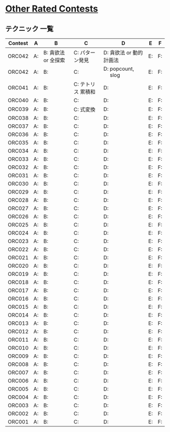 # [Other Rated Contests](https://kenkoooo.com/atcoder/#/table/)

## テクニック 一覧

| Contest | A  | B                   | C                  | D                       | E  | F  |
|---------|----|---------------------|--------------------|-------------------------|----|----|
| ORC042  | A: | B: 貪欲法 or 全探索 | C: パターン発見    | D: 貪欲法 or 動的計画法 | E: | F: |
| ORC042  | A: | B:                  | C:                 | D: popcount,<br>　 slog | E: | F: |
| ORC041  | A: | B:                  | C: テトリス 累積和 | D:                      | E: | F: |
| ORC040  | A: | B:                  | C:                 | D:                      | E: | F: |
| ORC039  | A: | B:                  | C: 式変換          | D:                      | E: | F: |
| ORC038  | A: | B:                  | C:                 | D:                      | E: | F: |
| ORC037  | A: | B:                  | C:                 | D:                      | E: | F: |
| ORC036  | A: | B:                  | C:                 | D:                      | E: | F: |
| ORC035  | A: | B:                  | C:                 | D:                      | E: | F: |
| ORC034  | A: | B:                  | C:                 | D:                      | E: | F: |
| ORC033  | A: | B:                  | C:                 | D:                      | E: | F: |
| ORC032  | A: | B:                  | C:                 | D:                      | E: | F: |
| ORC031  | A: | B:                  | C:                 | D:                      | E: | F: |
| ORC030  | A: | B:                  | C:                 | D:                      | E: | F: |
| ORC029  | A: | B:                  | C:                 | D:                      | E: | F: |
| ORC028  | A: | B:                  | C:                 | D:                      | E: | F: |
| ORC027  | A: | B:                  | C:                 | D:                      | E: | F: |
| ORC026  | A: | B:                  | C:                 | D:                      | E: | F: |
| ORC025  | A: | B:                  | C:                 | D:                      | E: | F: |
| ORC024  | A: | B:                  | C:                 | D:                      | E: | F: |
| ORC023  | A: | B:                  | C:                 | D:                      | E: | F: |
| ORC022  | A: | B:                  | C:                 | D:                      | E: | F: |
| ORC021  | A: | B:                  | C:                 | D:                      | E: | F: |
| ORC020  | A: | B:                  | C:                 | D:                      | E: | F: |
| ORC019  | A: | B:                  | C:                 | D:                      | E: | F: |
| ORC018  | A: | B:                  | C:                 | D:                      | E: | F: |
| ORC017  | A: | B:                  | C:                 | D:                      | E: | F: |
| ORC016  | A: | B:                  | C:                 | D:                      | E: | F: |
| ORC015  | A: | B:                  | C:                 | D:                      | E: | F: |
| ORC014  | A: | B:                  | C:                 | D:                      | E: | F: |
| ORC013  | A: | B:                  | C:                 | D:                      | E: | F: |
| ORC012  | A: | B:                  | C:                 | D:                      | E: | F: |
| ORC011  | A: | B:                  | C:                 | D:                      | E: | F: |
| ORC010  | A: | B:                  | C:                 | D:                      | E: | F: |
| ORC009  | A: | B:                  | C:                 | D:                      | E: | F: |
| ORC008  | A: | B:                  | C:                 | D:                      | E: | F: |
| ORC007  | A: | B:                  | C:                 | D:                      | E: | F: |
| ORC006  | A: | B:                  | C:                 | D:                      | E: | F: |
| ORC005  | A: | B:                  | C:                 | D:                      | E: | F: |
| ORC004  | A: | B:                  | C:                 | D:                      | E: | F: |
| ORC003  | A: | B:                  | C:                 | D:                      | E: | F: |
| ORC002  | A: | B:                  | C:                 | D:                      | E: | F: |
| ORC001  | A: | B:                  | C:                 | D:                      | E: | F: |
